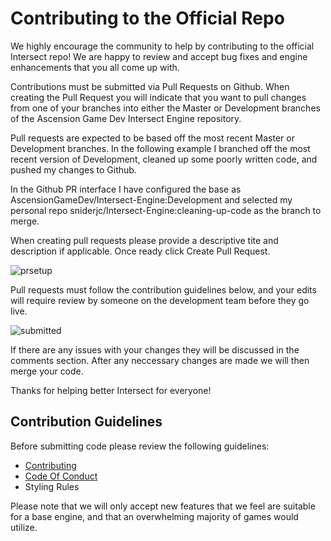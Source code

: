 # Contributing to the Official Repo
We highly encourage the community to help by contributing to the official Intersect repo! We are happy to review and accept bug fixes and engine enhancements that you all come up with.

Contributions must be submitted via Pull Requests on Github. When creating the Pull Request you will indicate that you want to pull changes from one of your branches into either the Master or Development branches of the Ascension Game Dev Intersect Engine repository.

Pull requests are expected to be based off the most recent Master or Development branches. In the following example I branched off the most recent version of Development, cleaned up some poorly written code, and pushed my changes to Github.

In the Github PR interface I have configured the base as AscensionGameDev/Intersect-Engine:Development and selected my personal repo sniderjc/Intersect-Engine:cleaning-up-code as the branch to merge.

When creating pull requests please provide a descriptive tite and description if applicable. Once ready click Create Pull Request.

![prsetup](https://www.ascensiongamedev.com/resources/filehost/f00528aa5a36b70d471c606e705ff9d4.png)

Pull requests must follow the contribution guidelines below, and your edits will require review by someone on the development team before they go live.

![submitted](https://www.ascensiongamedev.com/resources/filehost/2e344356516d135f9225edf094cede6d.png)

If there are any issues with your changes they will be discussed in the comments section. After any neccessary changes are made we will then merge your code.

Thanks for helping better Intersect for everyone!


## Contribution Guidelines
Before submitting code please review the following guidelines:

 - [Contributing](https://github.com/AscensionGameDev/Intersect-Engine/blob/development/CONTRIBUTING.md)
 - [Code Of Conduct](https://github.com/AscensionGameDev/Intersect-Engine/blob/development/CODE_OF_CONDUCT.md)
 - Styling Rules

 Please note that we will only accept new features that we feel are suitable for a base engine, and that an overwhelming majority of games would utilize.